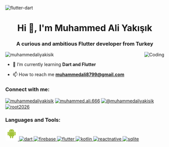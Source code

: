 ![flutter-dart](https://github.com/MuhammedAliYakisik/MuhammedAliYakisik/assets/129868370/1591c0e7-a7df-4600-a6f3-320c0dc73522)


<h1 align="center">Hi 👋, I'm Muhammed Ali Yakışık</h1>
<h3 align="center">A curious and ambitious Flutter developer from Turkey</h3>
<img align="right" alt="Coding" width"400"

<p align="left"> <img src="https://komarev.com/ghpvc/?username=muhammedaliyakisik&label=Profile%20views&color=0e75b6&style=flat" alt="muhammedaliyakisik" /> </p>

- 🌱 I’m currently learning **Dart and Flutter**

- 📫 How to reach me **muhammedali8799@gmail.com**

<h3 align="left">Connect with me:</h3>
<p align="left">
<a href="https://linkedin.com/in/muhammedaliyakisik" target="blank"><img align="center" src="https://raw.githubusercontent.com/rahuldkjain/github-profile-readme-generator/master/src/images/icons/Social/linked-in-alt.svg" alt="muhammedaliyakisik" height="30" width="40" /></a>
<a href="https://instagram.com/muhammed.ali̇.666" target="blank"><img align="center" src="https://raw.githubusercontent.com/rahuldkjain/github-profile-readme-generator/master/src/images/icons/Social/instagram.svg" alt="muhammed.ali̇.666" height="30" width="40" /></a>
<a href="https://medium.com/@muhammedaliyakisik" target="blank"><img align="center" src="https://raw.githubusercontent.com/rahuldkjain/github-profile-readme-generator/master/src/images/icons/Social/medium.svg" alt="@muhammedaliyakisik" height="30" width="40" /></a>
<a href="https://www.youtube.com/c/root2026" target="blank"><img align="center" src="https://raw.githubusercontent.com/rahuldkjain/github-profile-readme-generator/master/src/images/icons/Social/youtube.svg" alt="root2026" height="30" width="40" /></a>
</p>

<h3 align="left">Languages and Tools:</h3>
<p align="left"> <a href="https://developer.android.com" target="_blank" rel="noreferrer"> <img src="https://raw.githubusercontent.com/devicons/devicon/master/icons/android/android-original-wordmark.svg" alt="android" width="40" height="40"/> </a> <a href="https://dart.dev" target="_blank" rel="noreferrer"> <img src="https://www.vectorlogo.zone/logos/dartlang/dartlang-icon.svg" alt="dart" width="40" height="40"/> </a> <a href="https://firebase.google.com/" target="_blank" rel="noreferrer"> <img src="https://www.vectorlogo.zone/logos/firebase/firebase-icon.svg" alt="firebase" width="40" height="40"/> </a> <a href="https://flutter.dev" target="_blank" rel="noreferrer"> <img src="https://www.vectorlogo.zone/logos/flutterio/flutterio-icon.svg" alt="flutter" width="40" height="40"/> </a> <a href="https://kotlinlang.org" target="_blank" rel="noreferrer"> <img src="https://www.vectorlogo.zone/logos/kotlinlang/kotlinlang-icon.svg" alt="kotlin" width="40" height="40"/> </a> <a href="https://reactnative.dev/" target="_blank" rel="noreferrer"> <img src="https://reactnative.dev/img/header_logo.svg" alt="reactnative" width="40" height="40"/> </a> <a href="https://www.sqlite.org/" target="_blank" rel="noreferrer"> <img src="https://www.vectorlogo.zone/logos/sqlite/sqlite-icon.svg" alt="sqlite" width="40" height="40"/> </a> </p>


